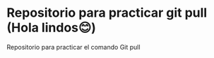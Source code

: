 # Repositorio para practicar git pull (Hola lindos😊)
Repositorio para practicar el comando Git pull
